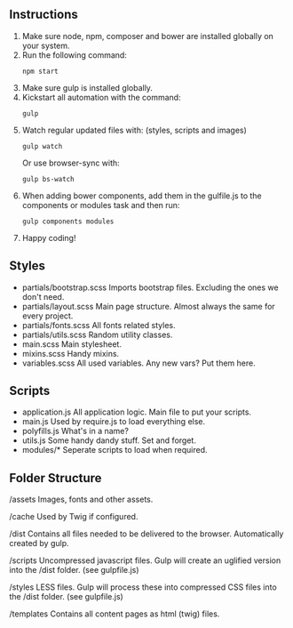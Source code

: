## Instructions

1. Make sure node, npm, composer and bower are installed globally on your system.
2. Run the following command:
    ```
    npm start
    ```
3. Make sure gulp is installed globally.
4. Kickstart all automation with the command:
    ```
    gulp
    ```
5. Watch regular updated files with: (styles, scripts and images)
    ```
    gulp watch
    ```
    Or use browser-sync with:
    ```
    gulp bs-watch
    ```
6. When adding bower components, add them in the gulfile.js to the components or modules task and then run:
    ```
    gulp components modules
    ```
7. Happy coding!


## Styles

  * partials/bootstrap.scss
    Imports bootstrap files. Excluding the ones we don't need.
  * partials/layout.scss
    Main page structure. Almost always the same for every project.
  * partials/fonts.scss
    All fonts related styles.
  * partials/utils.scss
    Random utility classes.
  * main.scss
    Main stylesheet.
  * mixins.scss
    Handy mixins.
  * variables.scss
    All used variables. Any new vars? Put them here.

## Scripts

  * application.js
    All application logic. Main file to put your scripts.
  * main.js
    Used by require.js to load everything else.
  * polyfills.js
    What's in a name?
  * utils.js
    Some handy dandy stuff. Set and forget.
  * modules/*
    Seperate scripts to load when required.


## Folder Structure

/assets
Images, fonts and other assets.

/cache
Used by Twig if configured.

/dist
Contains all files needed to be delivered to the browser. Automatically created by gulp.

/scripts
Uncompressed javascript files. Gulp will create an uglified version into the /dist folder. (see gulpfile.js)

/styles
LESS files. Gulp will process these into compressed CSS files into the /dist folder. (see gulpfile.js)

/templates
Contains all content pages as html (twig) files.
